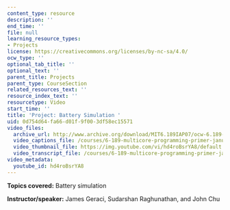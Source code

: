 ```yaml
---
content_type: resource
description: ''
end_time: ''
file: null
learning_resource_types:
- Projects
license: https://creativecommons.org/licenses/by-nc-sa/4.0/
ocw_type: ''
optional_tab_title: ''
optional_text: ''
parent_title: Projects
parent_type: CourseSection
related_resources_text: ''
resource_index_text: ''
resourcetype: Video
start_time: ''
title: 'Project: Battery Simulation '
uid: 0d754d64-fa66-d01f-9f00-3df58ec15571
video_files:
  archive_url: http://www.archive.org/download/MIT6.189IAP07/ocw-6.189-iap07-pro02_300k.mp4
  video_captions_file: /courses/6-189-multicore-programming-primer-january-iap-2007/06f8f8a797505c67b697c40cacf22322_hd4roBsrYA8.vtt
  video_thumbnail_file: https://img.youtube.com/vi/hd4roBsrYA8/default.jpg
  video_transcript_file: /courses/6-189-multicore-programming-primer-january-iap-2007/15af1952b4c49262295f77c5b9efbd55_hd4roBsrYA8.pdf
video_metadata:
  youtube_id: hd4roBsrYA8
---
```


**Topics covered:** Battery simulation

**Instructor/speaker:** James Geraci, Sudarshan Raghunathan, and John Chu

